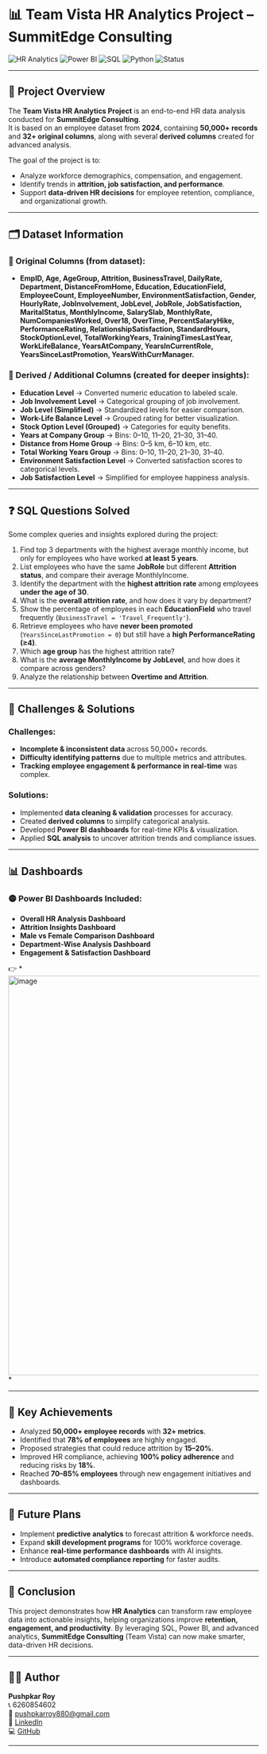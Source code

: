 # 📊 Team Vista HR Analytics Project – SummitEdge Consulting

![HR Analytics](https://img.shields.io/badge/Domain-HR%20Analytics-blue) 
![Power BI](https://img.shields.io/badge/Tool-PowerBI-yellow) 
![SQL](https://img.shields.io/badge/Tool-SQL-green) 
![Python](https://img.shields.io/badge/Tool-Python-orange) 
![Status](https://img.shields.io/badge/Status-Completed-brightgreen)


---

## 📌 Project Overview  
The **Team Vista HR Analytics Project** is an end-to-end HR data analysis conducted for **SummitEdge Consulting**.  
It is based on an employee dataset from **2024**, containing **50,000+ records** and **32+ original columns**, along with several **derived columns** created for advanced analysis.  

The goal of the project is to:  
- Analyze workforce demographics, compensation, and engagement.  
- Identify trends in **attrition, job satisfaction, and performance**.   
- Support **data-driven HR decisions** for employee retention, compliance, and organizational growth.     

---

## 🗂️ Dataset Information  

### 🔹 Original Columns (from dataset):  
- **EmpID, Age, AgeGroup, Attrition, BusinessTravel, DailyRate, Department, DistanceFromHome, Education, EducationField, EmployeeCount, EmployeeNumber, EnvironmentSatisfaction, Gender, HourlyRate, JobInvolvement, JobLevel, JobRole, JobSatisfaction, MaritalStatus, MonthlyIncome, SalarySlab, MonthlyRate, NumCompaniesWorked, Over18, OverTime, PercentSalaryHike, PerformanceRating, RelationshipSatisfaction, StandardHours, StockOptionLevel, TotalWorkingYears, TrainingTimesLastYear, WorkLifeBalance, YearsAtCompany, YearsInCurrentRole, YearsSinceLastPromotion, YearsWithCurrManager.**

### 🔹 Derived / Additional Columns (created for deeper insights):  
- **Education Level** → Converted numeric education to labeled scale.  
- **Job Involvement Level** → Categorical grouping of job involvement.  
- **Job Level (Simplified)** → Standardized levels for easier comparison.  
- **Work-Life Balance Level** → Grouped rating for better visualization.  
- **Stock Option Level (Grouped)** → Categories for equity benefits.  
- **Years at Company Group** → Bins: 0–10, 11–20, 21–30, 31–40.  
- **Distance from Home Group** → Bins: 0–5 km, 6–10 km, etc.  
- **Total Working Years Group** → Bins: 0–10, 11–20, 21–30, 31–40.  
- **Environment Satisfaction Level** → Converted satisfaction scores to categorical levels.  
- **Job Satisfaction Level** → Simplified for employee happiness analysis.   

---

## ❓ SQL Questions Solved  

Some complex queries and insights explored during the project:  

1. Find top 3 departments with the highest average monthly income, but only for employees who have worked **at least 5 years**.  
2. List employees who have the same **JobRole** but different **Attrition status**, and compare their average MonthlyIncome.  
3. Identify the department with the **highest attrition rate** among employees **under the age of 30**.  
4. What is the **overall attrition rate**, and how does it vary by department?  
5. Show the percentage of employees in each **EducationField** who travel frequently (`BusinessTravel = 'Travel_Frequently'`).  
6. Retrieve employees who have **never been promoted** (`YearsSinceLastPromotion = 0`) but still have a **high PerformanceRating (≥4)**.  
7. Which **age group** has the highest attrition rate?  
8. What is the **average MonthlyIncome by JobLevel**, and how does it compare across genders?  
9. Analyze the relationship between **Overtime and Attrition**.  

---

## 🚧 Challenges & Solutions  

### **Challenges:**  
- **Incomplete & inconsistent data** across 50,000+ records.  
- **Difficulty identifying patterns** due to multiple metrics and attributes.  
- **Tracking employee engagement & performance in real-time** was complex.  

### **Solutions:**  
- Implemented **data cleaning & validation** processes for accuracy.  
- Created **derived columns** to simplify categorical analysis.  
- Developed **Power BI dashboards** for real-time KPIs & visualization.  
- Applied **SQL analysis** to uncover attrition trends and compliance issues.  

---

## 📊 Dashboards  

### 🟡 Power BI Dashboards Included:  
- **Overall HR Analysis Dashboard**  
- **Attrition Insights Dashboard**  
- **Male vs Female Comparison Dashboard**  
- **Department-Wise Analysis Dashboard**  
- **Engagement & Satisfaction Dashboard**  

👉 *<img width="809" height="802" alt="image" src="https://github.com/user-attachments/assets/2bbacd29-9909-4014-8eac-db5c13b889f4" />
*  


---

## 🎯 Key Achievements  

- Analyzed **50,000+ employee records** with **32+ metrics**.  
- Identified that **78% of employees** are highly engaged.  
- Proposed strategies that could reduce attrition by **15–20%**.  
- Improved HR compliance, achieving **100% policy adherence** and reducing risks by **18%**.  
- Reached **70–85% employees** through new engagement initiatives and dashboards.  

---

## 🚀 Future Plans  

- Implement **predictive analytics** to forecast attrition & workforce needs.  
- Expand **skill development programs** for 100% workforce coverage.  
- Enhance **real-time performance dashboards** with AI insights.  
- Introduce **automated compliance reporting** for faster audits.  

---

## 🏁 Conclusion  

This project demonstrates how **HR Analytics** can transform raw employee data into actionable insights, helping organizations improve **retention, engagement, and productivity**. By leveraging SQL, Power BI, and advanced analytics, **SummitEdge Consulting** (Team Vista) can now make smarter, data-driven HR decisions.  

---

## 👨‍💻 Author  

**Pushpkar Roy**  
📞 6260854602  
📧 [pushpkarroy880@gmail.com](mailto:pushpkarroy880@gmail.com)  
🔗 [LinkedIn](https://www.linkedin.com/in/pushpkar-roy)  
💻 [GitHub](https://github.com/PushpkarRoy)  

---
